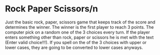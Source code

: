 # Rock Paper Scissors/n

Just the basic rock, paper, scissors game that keeps track of the score and determines the winner.
The winner is the first player to reach 3 points.
The computer pick on a random one of the 3 choices every turn.
If the player enters something other than rock, paper or scissors he is met with the text (Enter valid choice!!!).
If you spell on the of the 3 choices with upper or lower cases, they are going to be converted to lower cases anyways.
